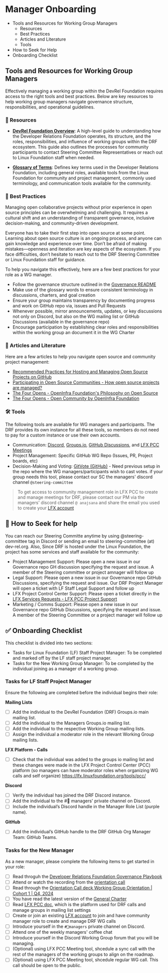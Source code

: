 # Manager Onboarding

- Tools and Resources for Working Group Managers
    - Resources
    - Best Practices
    - Articles and Literature
    - Tools
- How to Seek for Help
- Onboarding Checklist
  
## Tools and Resources for Working Group Managers

Effectively managing a working group within the DevRel Foundation requires access to the right tools and best practices. Below are key resources to help working group managers navigate governance structure, responsibilities, and operational guidelines.

### 📘 Resources

- **[DevRel Foundation Overview](https://github.com/DevRel-Foundation/governance/blob/main/README.md)**: A high-level guide to understanding how the Developer Relations Foundation operates, its structure, and the roles, responsibilities, and influence of working groups within the DRF ecosystem. This guide also outlines the processes for community participants to contact Steering Committee Representatives or reach out to Linux Foundation staff when needed.
  
- **[Glossary of Terms](https://github.com/DevRel-Foundation/governance/tree/main/glossary)**: Defines key terms used in the Developer Relations Foundation, including general roles, available tools from the Linux Foundation for community and project management, commonly used terminology, and communication tools available for the community.

### 📑 Best Practices

Managing open collaborative projects without prior experience in open source principles can be overwhelming and challenging. It requires a cultural shift and an understanding of transparent governance, inclusive decision-making, and community-driven development.

Everyone has to take their first step into open source at some point. Learning about open source culture is an ongoing process, and anyone can gain knowledge and experience over time. Don’t be afraid of making mistakes—openness and iteration are key aspects of the ecosystem. If you face difficulties, don’t hesitate to reach out to the DRF Steering Committee or Linux Foundation staff for guidance.

To help you navigate this effectively, here are a few best practices for your role as a WG manager.

- Follow the governance structure outlined in the [Governance README](https://github.com/DevRel-Foundation/governance/blob/main/README.md)
- Make use of the glossary words to ensure consistent terminology in discussions, charters, and goal creation
- Ensure your group maintains transparency by documenting progress and work on GitHub repo via, issues and Pull Requests
- Whenever possible, mirror announcements, updates, or key discussions not only on Discord, but also on the WG mailing list or GitHub Discussions (available in the governance repo)
- Encourage participation by establishing clear roles and responsibilities within the working group an document it in the WG Charter

### 📑 Articles and Literature

Here are a few articles to help you navigate open source and community project management:

- [Recommended Practices for Hosting and Managing Open Source Projects on GitHub](https://www.linuxfoundation.org/research/hosting-os-projects-on-github)
- [Participating in Open Source Communities - How open source projects are managed?](https://www.linuxfoundation.org/resources/open-source-guides/participating-in-open-source-communities?hsLang=en)
- [The Four Opens - OpenInfra Foundation's Philosophy on Open Source](https://openinfra.org/four-opens/)
- [The Four Opens - Open Community by OpenInfra Foundation](https://opendev.org/openinfra/four-opens/src/branch/master/doc/source/opencommunity.rst)


### 🛠 Tools

The following tools are available for WG managers and participants. The DRF provides its own instance for all these tools, so members do not need to pay for a custom instance or use their own accounts.

- Communication: [Discord](https://discord.gg/zTGT8TCa), [Groups.io](https://lists.dev-rel.org/g/main), [GitHub Discussions](https://github.com/DevRel-Foundation/governance/discussions), and [LFX PCC Meetings](https://docs.linuxfoundation.org/lfx/project-control-center)
- Project Management: Specific GitHub WG Repo (Issues, PR, Project boards, etc)
- Decision-Making and Voting: [GitVote (GitHub)](https://github.com/cncf/gitvote) - Need previous setup in the repo where the WG managers/participants wish to cast votes. if your group needs this tool, please contact our SC the managers' discord channel `@steering-committee`


> To get access to community management role in LFX PCC to create and manage meetings for DRF, please contact our PM via the managers' discord channel `@ anajsana` and share the email you used to create your [LFX account](https://sso.linuxfoundation.org/login/)

## 🙋 How to Seek for help

You can reach our Steering Committe anytime by using @steering-committee tag in Discord or sending an email to steering-committee (at) dev-rel.org. Also, Since DRF is hosted under the Linux Foundation, the project has some services and staff available for the community:

- Project Management Support: Please open a new issue in our Governance repo GH discussion specifying the request and issue. A member of the Steering committee or project amnager will follow up 
- Legal Support: Please open a new issue in our Governance repo GitHub Discussions, specifying the request and issue. Our DRF Project Manager will open a ticket with LF Staff Legal Support and follow up
- LFX Project Control Center Support: Please open a ticket directly in the [LFX Services Requests - LFX PCC Project Support](https://jira.linuxfoundation.org/plugins/servlet/desk/portal/4?requestGroup=105)
- Marketing / Comms Support: Please open a new issue in our Governance repo GitHub Discussions, specifying the request and issue. A member of the Steering Committee or a project manager will follow up


## ✅ Onboarding Checklist
This checklist is divided into two sections:

- Tasks for Linux Foundation (LF) Staff Project Manager: To be completed and marked off by the LF staff project manager.
- Tasks for the New Working Group Manager: To be completed by the individual joining as a manager of a working group.

### Tasks for LF Staff Project Manager

Ensure the following are completed before the individual begins their role:

**Mailing Lists**
- [ ] Add the individual to the DevRel Foundation (DRF) Groups.io main mailing list.
- [ ] Add the individual to the Managers Groups.io mailing list.
- [ ] Add the individual to the respective Working Group mailing lists.
- [ ] Assign the individual a moderator role in the relevant Working Group mailing lists.

**LFX Platform - Calls**
- [ ] Check that the individual was added to the groups io mailing list and these changes were made in the LFX Project Control Center (PCC) platform (so managers can have moderator roles when organizing WG calls and self organize) https://lfx.linuxfoundation.org/tools/pcc/ 

**Discord**
- [ ] Verify the individual has joined the DRF Discord instance.
- [ ] Add the individual to the #🐝 managers' private channel on Discord.
- [ ] Include the individual’s Discord handle in the Manager Role List (purple name).
  
**GitHub**  
- [ ] Add the individual’s GitHub handle to the DRF GitHub Org Manager Team: GitHub Teams.

### Tasks for the New Manager
As a new manager, please complete the following items to get started in your role:

- [ ] Read throguh the [Developer Relations Foundation Governance Playbook](https://github.com/DevRel-Foundation/governance/blob/main/README.md)
- [ ] Attend or watch the recording from the [orientation call](https://zoom.us/rec/play/a_rsO_e0NpfEP0ljSW9gi6gfG0ssW8P1JT-_SNIhJ88iBi97VvtXaT86HlwnVbFcONt_qbur5ICiBz8s.DLJM9X-dSVdcppHf?canPlayFromShare=true&from=share_recording_detail&continueMode=true&componentName=rec-play&originRequestUrl=https%3A%2F%2Fzoom.us%2Frec%2Fshare%2F3BoikSXrmTvveSGTjcCQ6L3TtPS_ii-C6tY6_Uie6ClNdRCG0x1i6-_KN19GSmnx.MMNKIO-aFmtINy24)
- [ ] Read through the [Orientation Call deck Working Group Orientation | Cohort 1 | Q4, 2024](https://docs.google.com/presentation/d/1GhnooJji8IZnqIPAZQwmd5lkIRaY_gEYjOWo-TLEPaU/edit?usp=sharing)
- [ ] You have read the latest version of the [General Charter](https://github.com/DevRel-Foundation/governance/blob/main/Technical_Charter_v1.0.adoc)
- [ ] Read [LFX PCC doc](https://docs.linuxfoundation.org/lfx/project-control-center), which is the platform used for DRF calls and manage groups in mailing list settings
- [ ] Create or join an existing [LFX account](https://sso.linuxfoundation.org/login/) to join and have community manager role to create and manage DRF WG calls
- [ ] Introduce yourself in the `#🐝managers` private channel on Discord.
- [ ] Attend one of the weekly managers' coffee chat
- [ ] Introduce yourself in the Discord Working Group forum that you will be managing.
- [ ] (Optional) using LFX PCC Meeting tool, shcedule a sync call with the rest of the managers of the working groups to align on the roadmap.
- [ ] (Optional) using LFX PCC Meeting tool, shcedule regular WG call. This call should be open to the public.
